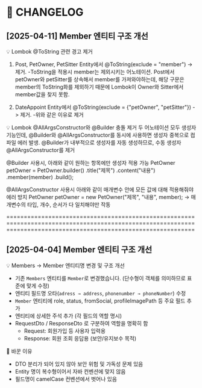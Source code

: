 # 📓 CHANGELOG

## [2025-04-11] Member 엔티티 구조 개선
💡 Lombok @ToString 관련 경고 제거

1. Post, PetOwner, PetSitter Entity에서 @ToString(exclude = "member") -> 제거. 
  -ToString을 적용시 member는 제외시키는 어노테이션.
   Post에서 petOwner와 petSitter를 상속해서 member를 가져와야하는데, 
   해당 구문은 member의 ToString화를 제외하기 때문에
   Lombok이 Owner와 Sitter에서 member값을 찾지 못함.

   
3. DateAppoint Entity에서 @ToString(exclude = {"petOwner", "petSitter"}) -> 제거.
   -위와 같은 이유로 제거

💡 Lombok @AllArgsConstructor와 @Builder 충돌 제거
두 어노테이션 모두 생성자 기능인데, 
@Builder와 @AllArgsConstructor를 동시에 사용하면 생성자 중복으로 컴파일 에러 발생.
@Builder가 내부적으로 생성자를 자동 생성하므로, 
수동 생성자 @AllArgsConstructor를 제거

@Builder 사용시, 아래와 같이 원하는 항목에만 생성자 적용 가능
PetOwner petOwner = PetOwner.builder()
                           .title("제목")
                           .content("내용")
                           .member(member)
                           .build();

@AllArgsConstructor 사용시 아래와 같이 매개변수 안에 
모든 값에 대해 적용해줘야 에러 방지
PetOwner petOwner = new PetOwner("제목", "내용", member);
-> 매개변수의 타입, 개수, 순서가 다 일치해야만 작동


==================================================================================================================================================================


## [2025-04-04] Member 엔티티 구조 개선

💡 Members → Member 엔티티명 변경 및 구조 개선

- 기존 `Members` 엔티티를 `Member`로 변경했습니다. (단수형이 객체를 의미하므로 표준에 맞게 수정)
- 엔티티 필드명 오타(`adress → address`, `phonenumber → phoneNumber`) 수정
- `Member` 엔티티에 role, status, fromSocial, profileImagePath 등 주요 필드 추가
- 엔티티에 상세한 주석 추가 (각 필드의 역할 명시)
- RequestDto / ResponseDto 로 구분하여 역할을 명확히 함
  - Request: 회원가입 등 사용자 입력용
  - Response: 회원 조회 응답용 (보안/유지보수 목적)

📌 바꾼 이유

- DTO 분리가 되어 있지 않아 보안 위험 및 가독성 문제 있음
- Entity 명이 복수형이어서 자바 컨벤션에 맞지 않음
- 필드명이 camelCase 컨벤션에서 벗어나 있음
